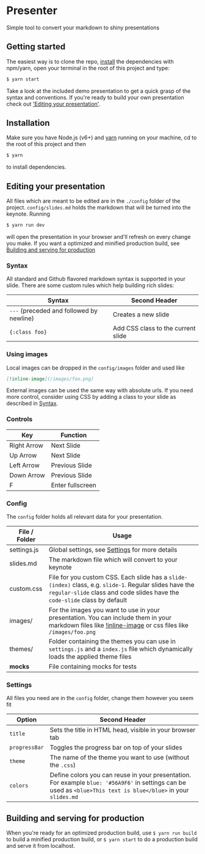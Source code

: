 # Presenter

Simple tool to convert your markdown to shiny presentations

## Getting started
The easiest way is to clone the repo, [install](#installation) the dependencies with npm/yarn, open your terminal in the root of this project and type:

```bash
$ yarn start
```

Take a look at the included demo presentation to get a quick grasp of the syntax and conventions. If you're ready to build your own presentation check out ['Editing your presentation'](#editing-your-presentation).

## Installation
Make sure you have Node.js (v6+) and [yarn](https://yarnpkg.com/lang/en/docs/install/) running on your machine, cd to the root of this project and then

```bash
$ yarn
```

to install dependencies.

## Editing your presentation
All files which are meant to be edited are in the `./config` folder of the project. `config/slides.md` holds the markdown that will be turned into the keynote. Running

```bash
$ yarn run dev
```

will open the presentation in your browser and'll refresh on every change you make. If you want a optimized and minified production build, see [Building and serving for production](#building-and-serving-for-production)

### Syntax
All standard and Github flavored markdown syntax is supported in your slide. There are some custom rules which help building rich slides:

| Syntax                                   | Second Header                       |
| ---------------------------------------- | ----------------------------------- |
| `---` (preceded and followed by newline) | Creates a new slide                 |
| `{:class foo}`                           | Add CSS class to the current slide  |

### Using images
Local images can be dropped in the `config/images` folder and used like

```markdown
[!inline-image](/images/foo.png)
```

External images can be used the same way with absolute urls. If you need more control, consider using CSS by adding a class to your slide as described in [Syntax](#syntax).

### Controls
| Key         | Function         |
| ----------- | ---------------- |
| Right Arrow | Next Slide       |
| Up Arrow    | Next Slide       |
| Left Arrow  | Previous Slide   |
| Down Arrow  | Previous Slide   |
| F           | Enter fullscreen |

### Config
The `config` folder holds all relevant data for your presentation.

| File / Folder | Usage                                                                                                                 |
| ------------- | --------------------------------------------------------------------------------------------------------------------- |
| settings.js   | Global settings, see [Settings](#settings) for more details                                                           |
| slides.md     | The markdown file which will convert to your keynote                                                                  |
| custom.css    | File for you custom CSS. Each slide has a `slide-(index)` class, e.g. `slide-1`. Regular slides have the `regular-slide` class and code slides have the `code-slide` class by default                                                                            |
| images/       | For the images you want to use in your presentation. You can include them in your markdown files like [!inline-image](/images/foo.png) or css files like `/images/foo.png`                                                                    |
| themes/       | Folder containing the themes you can use in `settings.js` and a `index.js` file which dynamically loads the applied theme files                                                                                                                                   |
| __mocks__     | File containing mocks for tests                                                                                       |

### Settings
All files you need are in the `config` folder, change them however you seem fit

| Option        | Second Header                                              |
| ------------- | ---------------------------------------------------------- |
| `title`       | Sets the title in HTML head, visible in your browser tab   |
| `progressBar` | Toggles the progress bar on top of your slides             |
| `theme`       | The name of the theme you want to use (without the `.css`) |
| `colors`      | Define colors you can reuse in your presentation. For example `blue: '#56A9F6'` in settings can be used as `<blue>This text is blue</blue>` in your `slides.md`                                     |

## Building and serving for production
When you're ready for an optimized production build, use `$ yarn run build` to build a minified production build, or `$ yarn start` to do a production build and serve it from localhost.
